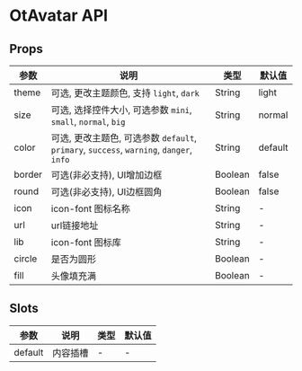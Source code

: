 # OtAvatar API

## Props

| 参数 | 说明 | 类型 | 默认值 |
| --- | --- | --- | --- |
| theme | 可选, 更改主题颜色, 支持 `light`, `dark` | String | light |
| size | 可选, 选择控件大小, 可选参数 `mini`, `small`, `normal`, `big` | String | normal |
| color | 可选, 更改主题色, 可选参数 `default`, `primary`, `success`, `warning`, `danger`, `info` | String | default |
| border | 可选(非必支持), UI增加边框 | Boolean | false |
| round | 可选(非必支持), UI边框圆角 | Boolean | false |
| icon | icon-font 图标名称 | String | - |
| url | url链接地址 | String | - |
| lib | icon-font 图标库 | String | - |
| circle | 是否为圆形 | Boolean | - |
| fill | 头像填充满 | Boolean | - |

## Slots

| 参数 | 说明 | 类型 | 默认值 |
| --- | --- | --- | --- |
| default | 内容插槽 | - | - |

